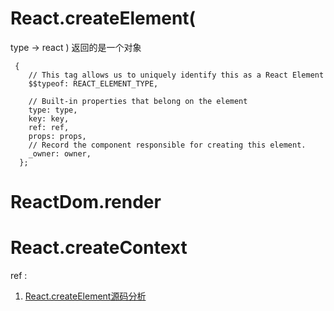 # React.createElement(
type -> react 
)
返回的是一个对象
```
 {
    // This tag allows us to uniquely identify this as a React Element
    $$typeof: REACT_ELEMENT_TYPE,

    // Built-in properties that belong on the element
    type: type,
    key: key,
    ref: ref,
    props: props,
    // Record the component responsible for creating this element.
    _owner: owner,
  };

```
# ReactDom.render

# React.createContext

ref : 
1. [React.createElement源码分析](https://juejin.im/post/5dd0001cf265da0ba5279c2e)
